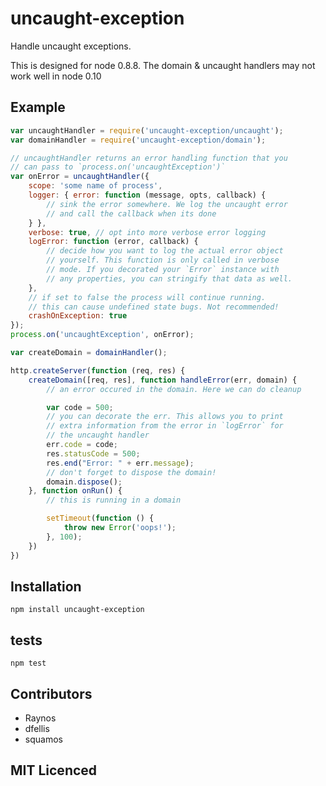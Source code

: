# uncaught-exception

Handle uncaught exceptions.

This is designed for node 0.8.8. The domain & uncaught handlers
    may not work well in node 0.10

## Example

```js
var uncaughtHandler = require('uncaught-exception/uncaught');
var domainHandler = require('uncaught-exception/domain');

// uncaughtHandler returns an error handling function that you
// can pass to `process.on('uncaughtException')`
var onError = uncaughtHandler({
    scope: 'some name of process',
    logger: { error: function (message, opts, callback) {
        // sink the error somewhere. We log the uncaught error
        // and call the callback when its done
    } },
    verbose: true, // opt into more verbose error logging
    logError: function (error, callback) {
        // decide how you want to log the actual error object
        // yourself. This function is only called in verbose
        // mode. If you decorated your `Error` instance with
        // any properties, you can stringify that data as well.
    },
    // if set to false the process will continue running.
    // this can cause undefined state bugs. Not recommended!
    crashOnException: true 
});
process.on('uncaughtException', onError);

var createDomain = domainHandler();

http.createServer(function (req, res) {
    createDomain([req, res], function handleError(err, domain) {
        // an error occured in the domain. Here we can do cleanup

        var code = 500;
        // you can decorate the err. This allows you to print
        // extra information from the error in `logError` for
        // the uncaught handler
        err.code = code;
        res.statusCode = 500;
        res.end("Error: " + err.message);
        // don't forget to dispose the domain!
        domain.dispose();
    }, function onRun() {
        // this is running in a domain

        setTimeout(function () {
            throw new Error('oops!');
        }, 100);
    })
})
```

## Installation

`npm install uncaught-exception`

## tests

`npm test`

## Contributors

 - Raynos
 - dfellis
 - squamos

## MIT Licenced
